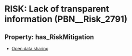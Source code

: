 # RISK: __Lack of transparent information__ (PBN__Risk_2791)

## Property: has_RiskMitigation

* [Open data sharing](PBN__Mitigation_884)

